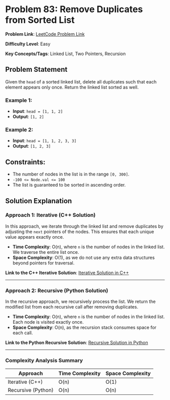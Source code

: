 # Problem 83: Remove Duplicates from Sorted List

**Problem Link**: [LeetCode Problem Link](https://leetcode.com/problems/remove-duplicates-from-sorted-list/)

**Difficulty Level**: Easy

**Key Concepts/Tags**: Linked List, Two Pointers, Recursion

## Problem Statement

Given the `head` of a sorted linked list, delete all duplicates such that each element appears only once. Return the linked list sorted as well.

### Example 1:

- **Input**: `head = [1, 1, 2]`
- **Output**: `[1, 2]`

### Example 2:

- **Input**: `head = [1, 1, 2, 3, 3]`
- **Output**: `[1, 2, 3]`

## Constraints:

- The number of nodes in the list is in the range `[0, 300]`.
- `-100 <= Node.val <= 100`
- The list is guaranteed to be sorted in ascending order.

## Solution Explanation

### Approach 1: Iterative (C++ Solution)

In this approach, we iterate through the linked list and remove duplicates by adjusting the `next` pointers of the nodes. This ensures that each unique value appears exactly once.

- **Time Complexity**: O(n), where `n` is the number of nodes in the linked list. We traverse the entire list once.
- **Space Complexity**: O(1), as we do not use any extra data structures beyond pointers for traversal.

**Link to the C++ Iterative Solution**: [Iterative Solution in C++](./solution_1.cpp)

---

### Approach 2: Recursive (Python Solution)

In the recursive approach, we recursively process the list. We return the modified list from each recursive call after removing duplicates.

- **Time Complexity**: O(n), where `n` is the number of nodes in the linked list. Each node is visited exactly once.
- **Space Complexity**: O(n), as the recursion stack consumes space for each call.

**Link to the Python Recursive Solution**: [Recursive Solution in Python](./solution_2.py)

---

### Complexity Analysis Summary

| Approach             | Time Complexity | Space Complexity |
|----------------------|-----------------|------------------|
| Iterative (C++)       | O(n)            | O(1)             |
| Recursive (Python)    | O(n)            | O(n)             |


